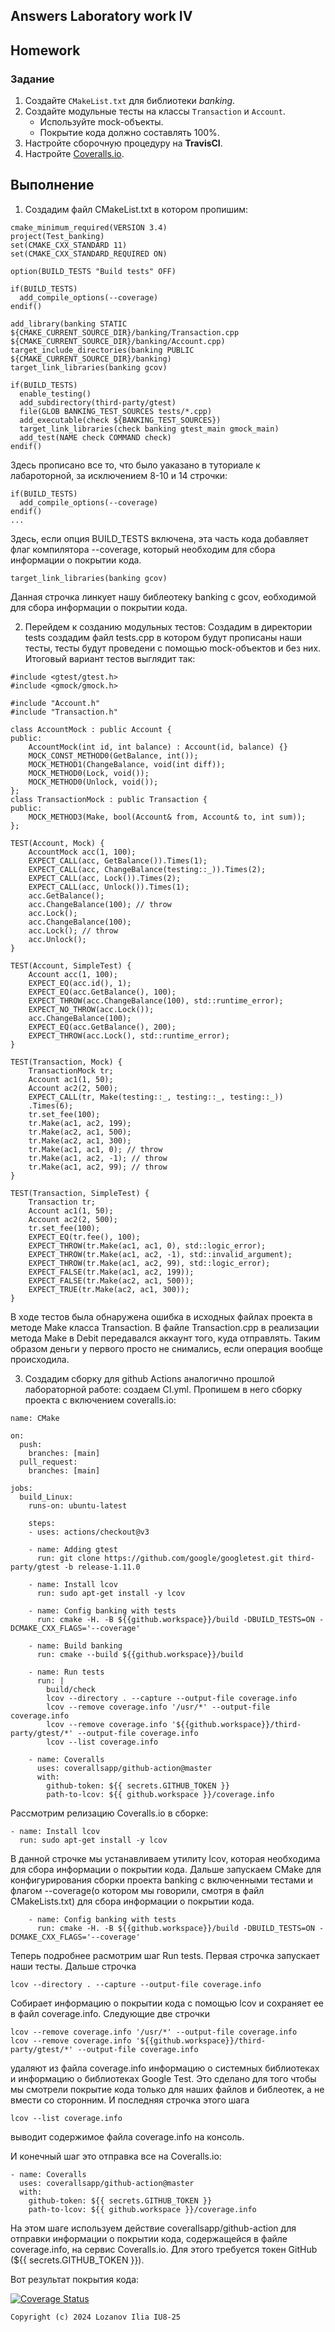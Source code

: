 ## Answers Laboratory work IV

## Homework

### Задание
1. Создайте `CMakeList.txt` для библиотеки *banking*.
2. Создайте модульные тесты на классы `Transaction` и `Account`.
    * Используйте mock-объекты.
    * Покрытие кода должно составлять 100%.
3. Настройте сборочную процедуру на **TravisCI**.
4. Настройте [Coveralls.io](https://coveralls.io/).

## Выполнение

1. Создадим файл СMakeList.txt в котором пропишим:
````
cmake_minimum_required(VERSION 3.4)
project(Test_banking)
set(CMAKE_CXX_STANDARD 11)
set(CMAKE_CXX_STANDARD_REQUIRED ON)

option(BUILD_TESTS "Build tests" OFF)

if(BUILD_TESTS)
  add_compile_options(--coverage)
endif()

add_library(banking STATIC ${CMAKE_CURRENT_SOURCE_DIR}/banking/Transaction.cpp ${CMAKE_CURRENT_SOURCE_DIR}/banking/Account.cpp)
target_include_directories(banking PUBLIC ${CMAKE_CURRENT_SOURCE_DIR}/banking)
target_link_libraries(banking gcov)

if(BUILD_TESTS)
  enable_testing()
  add_subdirectory(third-party/gtest)
  file(GLOB BANKING_TEST_SOURCES tests/*.cpp)
  add_executable(check ${BANKING_TEST_SOURCES})
  target_link_libraries(check banking gtest_main gmock_main)
  add_test(NAME check COMMAND check)
endif()
````
Здесь прописано все то, что было уаказано в туториале к лабароторной, за исключением 8-10 и 14 строчки:

````
if(BUILD_TESTS)
  add_compile_options(--coverage)
endif()
...
````
Здесь, если опция BUILD_TESTS включена, эта часть кода добавляет флаг компилятора --coverage, который необходим для сбора информации о покрытии кода. 

````
target_link_libraries(banking gcov)
````

Данная строчка линкует нашу библеотеку banking c gcov, еобходимой для сбора информации о покрытии кода.

2. Перейдем к созданию модульных тестов:
Создадим в директории tests создадим файл tests.cpp в котором будут прописаны наши тесты, тесты будут проведени с помощью mock-объектов и без них. Итоговый вариант тестов выглядит так:
````
#include <gtest/gtest.h>
#include <gmock/gmock.h>

#include "Account.h"
#include "Transaction.h"

class AccountMock : public Account {
public:
	AccountMock(int id, int balance) : Account(id, balance) {}
	MOCK_CONST_METHOD0(GetBalance, int());
	MOCK_METHOD1(ChangeBalance, void(int diff));
	MOCK_METHOD0(Lock, void());
	MOCK_METHOD0(Unlock, void());
};
class TransactionMock : public Transaction {
public:
	MOCK_METHOD3(Make, bool(Account& from, Account& to, int sum));
};

TEST(Account, Mock) {
	AccountMock acc(1, 100);
	EXPECT_CALL(acc, GetBalance()).Times(1);
	EXPECT_CALL(acc, ChangeBalance(testing::_)).Times(2);
	EXPECT_CALL(acc, Lock()).Times(2);
	EXPECT_CALL(acc, Unlock()).Times(1);
	acc.GetBalance();
	acc.ChangeBalance(100); // throw
	acc.Lock();
	acc.ChangeBalance(100);
	acc.Lock(); // throw
	acc.Unlock();
}

TEST(Account, SimpleTest) {
	Account acc(1, 100);
	EXPECT_EQ(acc.id(), 1);
	EXPECT_EQ(acc.GetBalance(), 100);
	EXPECT_THROW(acc.ChangeBalance(100), std::runtime_error);
	EXPECT_NO_THROW(acc.Lock());
	acc.ChangeBalance(100);
	EXPECT_EQ(acc.GetBalance(), 200);
	EXPECT_THROW(acc.Lock(), std::runtime_error);
}

TEST(Transaction, Mock) {
	TransactionMock tr;
	Account ac1(1, 50);
	Account ac2(2, 500);
	EXPECT_CALL(tr, Make(testing::_, testing::_, testing::_))
	.Times(6);
	tr.set_fee(100);
	tr.Make(ac1, ac2, 199);
	tr.Make(ac2, ac1, 500);
	tr.Make(ac2, ac1, 300);
	tr.Make(ac1, ac1, 0); // throw
	tr.Make(ac1, ac2, -1); // throw
	tr.Make(ac1, ac2, 99); // throw
}

TEST(Transaction, SimpleTest) {
	Transaction tr;
	Account ac1(1, 50);
	Account ac2(2, 500);
	tr.set_fee(100);
	EXPECT_EQ(tr.fee(), 100);
	EXPECT_THROW(tr.Make(ac1, ac1, 0), std::logic_error);
	EXPECT_THROW(tr.Make(ac1, ac2, -1), std::invalid_argument);
	EXPECT_THROW(tr.Make(ac1, ac2, 99), std::logic_error);
	EXPECT_FALSE(tr.Make(ac1, ac2, 199));
	EXPECT_FALSE(tr.Make(ac2, ac1, 500));
	EXPECT_TRUE(tr.Make(ac2, ac1, 300));
}
````
В ходе тестов была обнаружена ошибка в исходных файлах проекта в методе Make класса Transaction. В файле Transaction.cpp в реализации метода Make в Debit передавался аккаунт того, куда отправлять. Таким образом деньги у первого просто не снимались, если операция вообще происходила.

3. Создадим сборку для github Actions аналогично прошлой лабораторной работе: создаем CI.yml. Пропишем в него сборку проекта с включением coveralls.io:
````
name: CMake

on:
  push:
    branches: [main]
  pull_request:
    branches: [main]

jobs:
  build_Linux:
    runs-on: ubuntu-latest

    steps:
    - uses: actions/checkout@v3

    - name: Adding gtest
      run: git clone https://github.com/google/googletest.git third-party/gtest -b release-1.11.0

    - name: Install lcov
      run: sudo apt-get install -y lcov

    - name: Config banking with tests
      run: cmake -H. -B ${{github.workspace}}/build -DBUILD_TESTS=ON -DCMAKE_CXX_FLAGS='--coverage'

    - name: Build banking
      run: cmake --build ${{github.workspace}}/build

    - name: Run tests
      run: |
        build/check
        lcov --directory . --capture --output-file coverage.info
        lcov --remove coverage.info '/usr/*' --output-file coverage.info
        lcov --remove coverage.info '${{github.workspace}}/third-party/gtest/*' --output-file coverage.info
        lcov --list coverage.info

    - name: Coveralls
      uses: coverallsapp/github-action@master
      with:
        github-token: ${{ secrets.GITHUB_TOKEN }}
        path-to-lcov: ${{ github.workspace }}/coverage.info
````
Рассмотрим релизацию Coveralls.io в сборке:
````
- name: Install lcov
  run: sudo apt-get install -y lcov
````
В данной строчке мы устанавливаем утилиту lcov, которая необходима для сбора информации о покрытии кода. Дальше запускаем CMake для конфигурирования сборки проекта banking с включенными тестами и флагом --coverage(о котором мы говорили, смотря в файл CMakeLists.txt) для сбора информации о покрытии кода.
````
    - name: Config banking with tests
      run: cmake -H. -B ${{github.workspace}}/build -DBUILD_TESTS=ON -DCMAKE_CXX_FLAGS='--coverage'
````
Теперь подробнее расмотрим шаг Run tests. Первая строчка запускает наши тесты. Дальше строчка 
````
lcov --directory . --capture --output-file coverage.info
````
Собирает информацию о покрытии кода с помощью lcov и сохраняет ее в файл coverage.info. Следующие две строчки
````
lcov --remove coverage.info '/usr/*' --output-file coverage.info
lcov --remove coverage.info '${{github.workspace}}/third-party/gtest/*' --output-file coverage.info
````
удаляют из файла coverage.info информацию о системных библиотеках и информацию о библиотеках Google Test. Это сделано для того чтобы мы смотрели покрытие кода только для наших файлов и библеотек, а не вмести со сторонним. И последняя строчка этого шага
````
lcov --list coverage.info
````
выводит содержимое файла coverage.info на консоль.

И конечный шаг это отправка все на Coveralls.io:
````
- name: Coveralls
  uses: coverallsapp/github-action@master
  with:
    github-token: ${{ secrets.GITHUB_TOKEN }}
    path-to-lcov: ${{ github.workspace }}/coverage.info
````

На этом шаге используем действие coverallsapp/github-action для отправки информации о покрытии кода, содержащейся в файле coverage.info, на сервис Coveralls.io. Для этого требуется токен GitHub (${{ secrets.GITHUB_TOKEN }}).

Вот результат покрытия кода:

[![Coverage Status](https://coveralls.io/repos/github/BeamzXD/lab05/badge.svg?branch=main)](https://coveralls.io/github/BeamzXD/lab05?branch=main)


```
Copyright (c) 2024 Lozanov Ilia IU8-25
```
